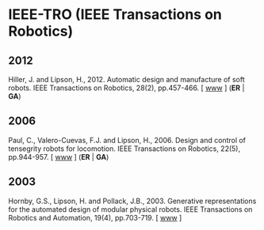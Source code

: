 # IEEE-TRO (IEEE Transactions on Robotics)

## 2012

Hiller, J. and Lipson, H., 2012. Automatic design and manufacture of soft robots. IEEE Transactions on Robotics, 28(2), pp.457-466. [ [www](https://ieeexplore.ieee.org/abstract/document/6096440) ] (**ER** | **GA**)

## 2006

Paul, C., Valero-Cuevas, F.J. and Lipson, H., 2006. Design and control of tensegrity robots for locomotion. IEEE Transactions on Robotics, 22(5), pp.944-957. [ [www](https://ieeexplore.ieee.org/abstract/document/1705585) ] (**ER** | **GA**)

## 2003

Hornby, G.S., Lipson, H. and Pollack, J.B., 2003. Generative representations for the automated design of modular physical robots. IEEE Transactions on Robotics and Automation, 19(4), pp.703-719. [ [www](https://ieeexplore.ieee.org/abstract/document/1220719) ]
